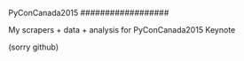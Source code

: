 PyConCanada2015
##################


My scrapers + data + analysis for PyConCanada2015 Keynote

(sorry github)